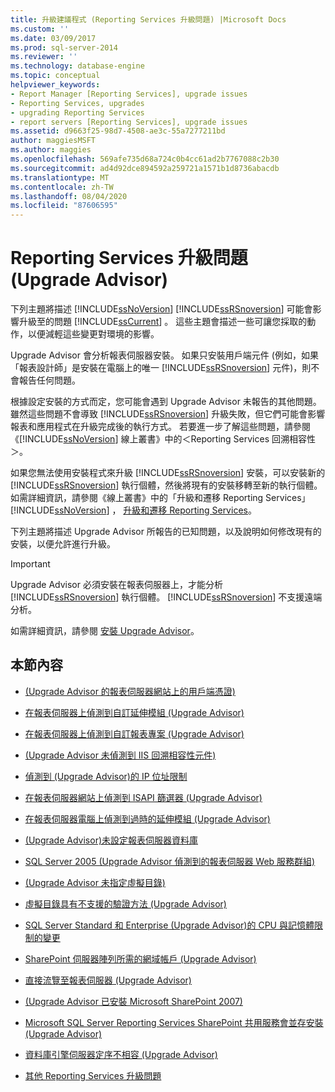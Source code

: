 ```yaml
---
title: 升級建議程式 (Reporting Services 升級問題) |Microsoft Docs
ms.custom: ''
ms.date: 03/09/2017
ms.prod: sql-server-2014
ms.reviewer: ''
ms.technology: database-engine
ms.topic: conceptual
helpviewer_keywords:
- Report Manager [Reporting Services], upgrade issues
- Reporting Services, upgrades
- upgrading Reporting Services
- report servers [Reporting Services], upgrade issues
ms.assetid: d9663f25-98d7-4508-ae3c-55a7277211bd
author: maggiesMSFT
ms.author: maggies
ms.openlocfilehash: 569afe735d68a724c0b4cc61ad2b7767088c2b30
ms.sourcegitcommit: ad4d92dce894592a259721a1571b1d8736abacdb
ms.translationtype: MT
ms.contentlocale: zh-TW
ms.lasthandoff: 08/04/2020
ms.locfileid: "87606595"
---
```

# <a name="reporting-services-upgrade-issues-upgrade-advisor"></a>Reporting Services 升級問題 (Upgrade Advisor)
  下列主題將描述 [!INCLUDE[ssNoVersion](../../includes/ssnoversion-md.md)] [!INCLUDE[ssRSnoversion](../../includes/ssrsnoversion-md.md)] 可能會影響升級至的問題 [!INCLUDE[ssCurrent](../../includes/sscurrent-md.md)] 。 這些主題會描述一些可讓您採取的動作，以便減輕這些變更對環境的影響。  
  
 Upgrade Advisor 會分析報表伺服器安裝。 如果只安裝用戶端元件 (例如，如果「報表設計師」是安裝在電腦上的唯一 [!INCLUDE[ssRSnoversion](../../includes/ssrsnoversion-md.md)] 元件)，則不會報告任何問題。  
  
 根據設定安裝的方式而定，您可能會遇到 Upgrade Advisor 未報告的其他問題。 雖然這些問題不會導致 [!INCLUDE[ssRSnoversion](../../includes/ssrsnoversion-md.md)] 升級失敗，但它們可能會影響報表和應用程式在升級完成後的執行方式。 若要進一步了解這些問題，請參閱《[!INCLUDE[ssNoVersion](../../includes/ssnoversion-md.md)] 線上叢書》中的＜Reporting Services 回溯相容性＞。  
  
 如果您無法使用安裝程式來升級 [!INCLUDE[ssRSnoversion](../../includes/ssrsnoversion-md.md)] 安裝，可以安裝新的 [!INCLUDE[ssRSnoversion](../../includes/ssrsnoversion-md.md)] 執行個體，然後將現有的安裝移轉至新的執行個體。 如需詳細資訊，請參閱《線上叢書》中的「升級和遷移 Reporting Services」 [!INCLUDE[ssNoVersion](../../includes/ssnoversion-md.md)] ， [升級和遷移 Reporting Services](../../reporting-services/install-windows/upgrade-and-migrate-reporting-services.md)。  
  
 下列主題將描述 Upgrade Advisor 所報告的已知問題，以及說明如何修改現有的安裝，以便允許進行升級。  
  
> [!IMPORTANT]  
>  Upgrade Advisor 必須安裝在報表伺服器上，才能分析 [!INCLUDE[ssRSnoversion](../../includes/ssrsnoversion-md.md)] 執行個體。 [!INCLUDE[ssRSnoversion](../../includes/ssrsnoversion-md.md)] 不支援遠端分析。  
>   
>  如需詳細資訊，請參閱 [安裝 Upgrade Advisor](../../../2014/sql-server/install/installing-upgrade-advisor.md)。  
  
## <a name="in-this-section"></a>本節內容  
  
-   [&#40;Upgrade Advisor 的報表伺服器網站上的用戶端憑證&#41;](../../../2014/sql-server/install/client-certificates-on-the-report-server-web-site-upgrade-advisor.md)  
  
-   [在報表伺服器上偵測到自訂延伸模組 &#40;Upgrade Advisor&#41;](../../../2014/sql-server/install/custom-extensions-were-detected-on-the-report-server-upgrade-advisor.md)  
  
-   [在報表伺服器上偵測到自訂報表專案 &#40;Upgrade Advisor&#41;](../../../2014/sql-server/install/custom-report-items-were-detected-on-the-report-server-upgrade-advisor.md)  
  
-   [&#40;Upgrade Advisor 未偵測到 IIS 回溯相容性元件&#41;](../../../2014/sql-server/install/iis-backward-compatibility-components-were-not-detected-upgrade-advisor.md)  
  
-   [偵測到 &#40;Upgrade Advisor&#41;的 IP 位址限制 ](../../../2014/sql-server/install/ip-address-restriction-detected-upgrade-advisor.md)  
  
-   [在報表伺服器網站上偵測到 ISAPI 篩選器 &#40;Upgrade Advisor&#41;](../../../2014/sql-server/install/isapi-filters-detected-on-the-report-server-site-upgrade-advisor.md)  
  
-   [在報表伺服器電腦上偵測到過時的延伸模組 &#40;Upgrade Advisor&#41;](../../../2014/sql-server/install/obsolete-extensions-were-detected-on-the-report-server-computer-upgrade-advisor.md)  
  
-   [&#40;Upgrade Advisor&#41;未設定報表伺服器資料庫 ](../../../2014/sql-server/install/report-server-database-is-not-configured-upgrade-advisor.md)  
  
-   [SQL Server 2005 &#40;Upgrade Advisor 偵測到的報表伺服器 Web 服務群組&#41;](../../../2014/sql-server/install/sql-server-2005-report-server-web-service-group-detected-upgrade-advisor.md)  
  
-   [&#40;Upgrade Advisor 未指定虛擬目錄&#41;](../../../2014/sql-server/install/virtual-directories-are-unspecified-upgrade-advisor.md)  
  
-   [虛擬目錄具有不支援的驗證方法 &#40;Upgrade Advisor&#41;](../../../2014/sql-server/install/virtual-directory-has-unsupported-authentication-method-upgrade-advisor.md)  
  
-   [SQL Server Standard 和 Enterprise &#40;Upgrade Advisor&#41;的 CPU 與記憶體限制的變更 ](../../../2014/sql-server/install/cpu-memory-limits-changes-sql-server-standard-enterprise-upgrade-advisor.md)  
  
-   [SharePoint 伺服器陣列所需的網域帳戶 &#40;Upgrade Advisor&#41;](../../../2014/sql-server/install/domain-accounts-required-for-sharepoint-farm-upgrade-advisor.md)  
  
-   [直接流覽至報表伺服器 &#40;Upgrade Advisor&#41;](../../../2014/sql-server/install/direct-browsing-to-report-server-upgrade-advisor.md)  
  
-   [&#40;Upgrade Advisor 已安裝 Microsoft SharePoint 2007&#41;](../../../2014/sql-server/install/microsoft-sharepoint-2007-is-installed-upgrade-advisor.md)  
  
-   [Microsoft SQL Server Reporting Services SharePoint 共用服務會並存安裝 &#40;Upgrade Advisor&#41;](../../../2014/sql-server/install/sql-server-reporting-services-sharepoint-shared-service-side-by-side-upgrade-advisor.md)  
  
-   [資料庫引擎伺服器定序不相容 &#40;Upgrade Advisor&#41;](../../../2014/sql-server/install/incompatible-database-engine-server-collation-upgrade-advisor.md)  
  
-   [其他 Reporting Services 升級問題](../../../2014/sql-server/install/other-reporting-services-upgrade-issues.md)  
  
  
